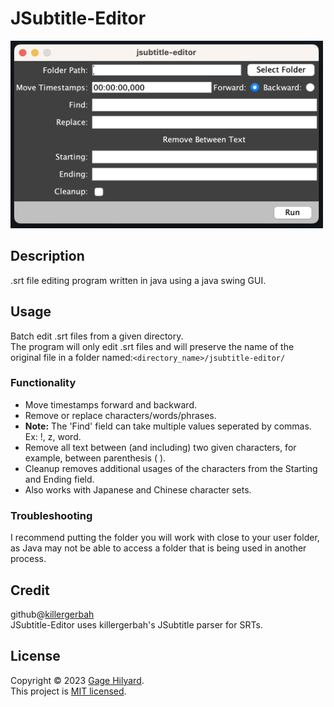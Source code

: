 # JSubtitle-Editor

<img src="https://github.com/Oxmoon/jsubtitle-editor/blob/master/images/gui_image.png" style=" width:500px ; height:300px "  >

## Description
.srt file editing program written in java using a java swing GUI.

## Usage
Batch edit .srt files from a given directory.  
The program will only edit .srt files and will preserve
the name of the original file in a folder named:`<directory_name>/jsubtitle-editor/` 

### Functionality

* Move timestamps forward and backward.
* Remove or replace characters/words/phrases.
* **Note:** The 'Find' field can take multiple values seperated by commas. Ex: !, z, word.
* Remove all text between (and including) two given characters, for example, between parenthesis ( ).
* Cleanup removes additional usages of the characters from the Starting and Ending field.
* Also works with Japanese and Chinese character sets.

### Troubleshooting
I recommend putting the folder you will work with close to your user folder, as Java
may not be able to access a folder that is being used in another process.

## Credit
github@[killergerbah](https://github.com/killergerbah/jsubtitle)  
JSubtitle-Editor uses killergerbah's JSubtitle parser for SRTs.

## License
Copyright © 2023 [Gage Hilyard](https://github.com/Oxmoon/).  
This project is [MIT licensed](LICENSE.md).
